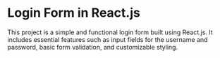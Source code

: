 # Login Form in React.js

This project is a simple and functional login form built using React.js. It includes essential features such as input fields for the username and password, basic form validation, and customizable styling.